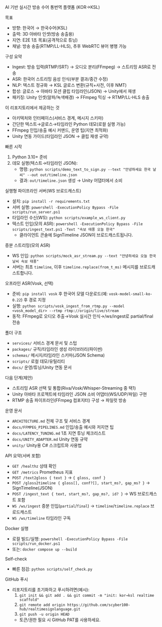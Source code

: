 AI 기반 실시간 방송 수어 통번역 플랫폼 (KOR→KSL)

목표
- 방향: 한국어 → 한국수어(KSL)
- 출력: 3D 아바타 인셋(방송 송출용)
- 지연: E2E 1초 목표(공격적으로 튜닝)
- 채널: 방송 송출(RTMP/LL-HLS), 추후 WebRTC 뷰어 병행 가능

구성 요약
- Ingest: 방송 입력(RTMP/SRT) → 오디오 분리(FFmpeg) → 스트리밍 ASR로 전송
- ASR: 한국어 스트리밍 음성 인식(부분 결과/중간 수정)
- NLP: 텍스트 정규화 → KSL 글로스 변환(규칙+사전, 이후 NMT)
- 합성: 글로스 → 아바타 모션 클립 타임라인(JSON) → Unity에서 재생
- 패키징: Unity 인셋(알파/녹색배경) → FFmpeg 믹싱 → RTMP/LL-HLS 송출

이 리포지토리에서 제공하는 것
- 아키텍처와 인터페이스(서비스 경계, 메시지 스키마)
- 간단한 텍스트→글로스→타임라인 Python 데모(로컬 실행 가능)
- FFmpeg 인입/송출 예시 커맨드, 운영 팁(지연 최적화)
- Unity 연동 가이드(타임라인 JSON → 클립 재생 규약)

빠른 시작
1) Python 3.10+ 준비
2) 데모 실행(텍스트→타임라인 JSON):
   - 명령: `python scripts/demo_text_to_sign.py --text "안녕하세요 한국 날씨" --out out/timeline.json`
   - 결과: `out/timeline.json` 생성 → Unity 어댑터에서 소비

실행형 파이프라인 서버(WS 브로드캐스트)
- 설치: `pip install -r requirements.txt`
- 서버 실행: `powershell -ExecutionPolicy Bypass -File scripts/run_server.ps1`
- 타임라인 수신(WS): `python scripts/example_ws_client.py`
- 텍스트 인입(모의 ASR): `powershell -ExecutionPolicy Bypass -File scripts/ingest_text.ps1 -Text "속보 태풍 오늘 한국"`
  - 클라이언트 콘솔에 SignTimeline JSON이 브로드캐스트됩니다.

증분 스트리밍(모의 ASR)
- WS 인입: `python scripts/mock_asr_stream.py --text "안녕하세요 오늘 한국 날씨 속보 태풍"`
- 서버는 최초 `timeline`, 이후 `timeline.replace(from_t_ms)` 메시지를 브로드캐스트합니다.

오프라인 ASR(Vosk, 선택)
- 준비: `pip install vosk` 후 한국어 모델 다운로드(예: `vosk-model-small-ko-0.22`) 후 경로 지정
- 실행: `python scripts/vosk_ingest_from_rtmp.py --model <vosk_model_dir> --rtmp rtmp://origin/live/stream`
- 동작: FFmpeg로 오디오 추출→Vosk 실시간 인식→/ws/ingest로 partial/final 전송

폴더 구조
- `services/` 서비스 경계 문서 및 스텁
- `packages/` 규칙/타임라인 생성 라이브러리(파이썬)
- `schemas/` 메시지/타임라인 스키마(JSON Schema)
- `scripts/` 로컬 데모/유틸리티
- `docs/` 운영/튜닝/Unity 연동 문서

다음 단계(제안)
- 스트리밍 ASR 선택 및 통합(Riva/Vosk/Whisper-Streaming 중 택1)
- Unity 아바타 프로젝트에 타임라인 JSON 소비 어댑터(WS/UDP/파일) 구현
- RTMP 송출 파이프라인(FFmpeg 컴포지터) 구성 → 파일럿 방송

운영 문서
- `ARCHITECTURE.md` 전체 구조 및 서비스 경계
- `docs/FFMPEG_PIPELINES.md` 인입/송출 예시와 저지연 팁
- `docs/LATENCY_TUNING.md` 1초 지연 튜닝 체크리스트
- `docs/UNITY_ADAPTER.md` Unity 연동 규약
 - `unity/` Unity용 C# 스크립트와 사용법

API 요약(서버 포함)
- `GET /healthz` 상태 확인
- `GET /metrics` Prometheus 지표
- `POST /text2gloss { text }` → `{ gloss, conf }`
- `POST /gloss2timeline { gloss[], conf?[], start_ms?, gap_ms? }` → SignTimeline(JSON)
- `POST /ingest_text { text, start_ms?, gap_ms?, id? }` → WS 브로드캐스트 포함
- `WS /ws/ingest` 증분 인입(`partial`/`final`) → `timeline`/`timeline.replace` 브로드캐스트
- `WS /ws/timeline` 타임라인 구독

Docker 실행
- 로컬 빌드/실행: `powershell -ExecutionPolicy Bypass -File scripts/run_docker.ps1`
- 또는: `docker compose up --build`

Self-check
- 빠른 점검: `python scripts/self_check.py`

GitHub 푸시
- 리포지토리를 초기화하고 푸시하려면(예시):
  1) `git init && git add . && git commit -m "init: kor→ksl realtime scaffold"`
  2) `git remote add origin https://github.com/scyber100-hub/realtimesignlanguage.git`
  3) `git push -u origin HEAD`
  - 토큰/권한 필요 시 GitHub PAT를 사용하세요.
